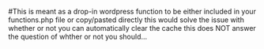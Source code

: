 #This is meant as a drop-in wordpress function to be either included in your functions.php file or copy/pasted directly
this would solve the issue with whether or not you can automatically clear the cache
this does NOT answer the question of whther or not you should...
